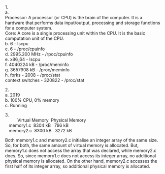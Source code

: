 1.<br>
  a.<br>
    Processor: A processor (or CPU) is the brain of the computer. It is a hardware that performs data input/output, processing and storage functions for a computer system.<br>
    Core: A core is a single processing unit within the CPU. It is the basic computation unit of the CPU.<br>
  b. 6 - lscpu<br>
  c. 6 - /proc/cpuinfo<br>
  d. 2995.200 MHz - /rpoc/cpuinfo<br>
  e. x86_64 - lscpu<br>
  f. 4040224 kB - /proc/meminfo<br>
  g. 3657908 kB - /proc/meminfo<br>
  h. forks - 2008 - /proc/stat<br>
     context switches - 320822 - /proc/stat<br>


2.<br>
    a. 2019<br>
    b. 100% CPU, 0% memory<br>
    c. Running<br>


3.<br>
&nbsp;&nbsp;&nbsp;&nbsp;&nbsp;&nbsp;&nbsp;&nbsp;&nbsp;&nbsp;Virtual Memory&nbsp;&nbsp;Physical Memory<br>
 &nbsp;&nbsp;&nbsp;memory1.c&nbsp;&nbsp;8304 kB&nbsp;&nbsp;&nbsp;796 kB<br>
 &nbsp;&nbsp;&nbsp;memory2.c&nbsp;&nbsp;8300 kB&nbsp;&nbsp;&nbsp;3272 kB

 
Both memory1.c and memory2.c initialise an integer array of the same size. So, for both, the same amount of virtual memory is allocated.
But, memory1.c does not access the array that was declared, while memory2.c does. So, since memory1.c does not access its integer array, no additional physical memory is allocated. On the other hand, memory2.c accesses the first half of its integer array, so additional physical memory is allocated.
